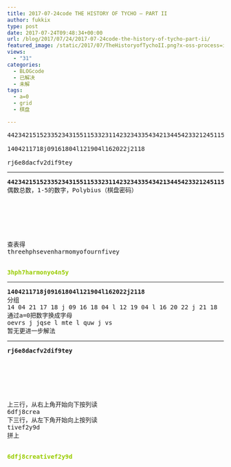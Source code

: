 ```yaml
---
title: 2017-07-24code THE HISTORY OF TYCHO – PART II
author: fukkix
type: post
date: 2017-07-24T09:48:34+00:00
url: /blog/2017/07/24/2017-07-24code-the-history-of-tycho-part-ii/
featured_image: /static/2017/07/TheHistoryofTychoII.png?x-oss-process=image/resize,m_fill,w_700,h_220
views:
  - "31"
categories:
  - BLOGcode
  - 已解决
  - 未解
tags:
  - a=0
  - grid
  - 棋盘

---
```

<pre>44234215152335234315511533231142323433543421344542332124511554

1404211718j09161804l121904l162022j2118

rj6e8dacfv2dif9tey
<!--more--></pre>

* * *

<pre><strong>44234215152335234315511533231142323433543421344542332124511554
</strong>偶数总数，1-5的数字，Polybius（棋盘密码）



<table border="0" cellpading="0" cellspacing="0"   >
  
  	
  
</table>

查表得
threehphsevenharmomyofournfivey


<span style="color: #99cc00;"><strong>3hph7harmonyo4n5y</strong></span></pre>

* * *

<pre><strong>1404211718j09161804l121904l162022j2118
</strong>分组
14 04 21 17 18 j 09 16 18 04 l 12 19 04 l 16 20 22 j 21 18
通过a=0把数字换成字母
oevrs j jqse l mte l quw j vs
暂无更进一步解法</pre>

* * *

<pre><strong>rj6e8dacfv2dif9tey
</strong>


<table border="0" cellpading="0" cellspacing="0"   >
  
  	
  
</table>

上三行，从右上角开始向下按列读
6dfj8crea
下三行，从左下角开始向上按列读
tivef2y9d
拼上


<span style="color: #99cc00;"><strong>6dfj8creativef2y9d</strong></span></pre>
